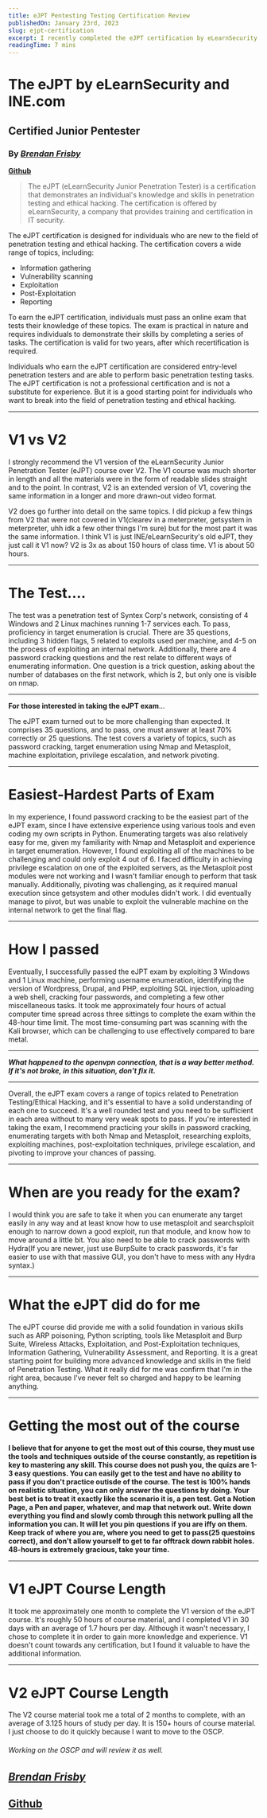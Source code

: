 ```yaml
---
title: eJPT Pentesting Testing Certification Review
publishedOn: January 23rd, 2023
slug: ejpt-certification
excerpt: I recently completed the eJPT certification by eLearnSecurity on Pentesting and will give a review on the parts of the course I appreciated, who this certification is geared towards, and what it lacks. 
readingTime: 7 mins
---
```


# **The eJPT by eLearnSecurity and INE.com**
## **Certified Junior Pentester**
### By [***Brendan Frisby***](https://brendanfrisby.live) 
**[Github](https://github.com/bfrisbyh92)**


> The eJPT (eLearnSecurity Junior Penetration Tester) is a certification that demonstrates an individual's knowledge and skills in penetration testing and ethical hacking. The certification is offered by eLearnSecurity, a company that provides training and certification in IT security.

The eJPT certification is designed for individuals who are new to the field of penetration testing and ethical hacking. The certification covers a wide range of topics, including:

- Information gathering
- Vulnerability scanning
- Exploitation
- Post-Exploitation
- Reporting

To earn the eJPT certification, individuals must pass an online exam that tests their knowledge of these topics. The exam is practical in nature and requires individuals to demonstrate their skills by completing a series of tasks. The certification is valid for two years, after which recertification is required.

Individuals who earn the eJPT certification are considered entry-level penetration testers and are able to perform basic penetration testing tasks. The eJPT certification is not a professional certification and is not a substitute for experience. But it is a good starting point for individuals who want to break into the field of penetration testing and ethical hacking.

------------------------------------

# V1 vs V2 

I strongly recommend the V1 version of the eLearnSecurity Junior Penetration Tester (eJPT) course over V2. The V1 course was much shorter in length and all the materials were in the form of readable slides straight and to the point. In contrast, V2 is an extended version of V1, covering the same information in a longer and more drawn-out video format. 

V2 does go further into detail on the same topics. I did pickup a few things from V2 that were not covered in V1(clearev in a meterpreter, getsystem in meterpreter, uhh idk a few other things I'm sure) but for the most part it was the same information. I think V1 is just INE/eLearnSecurity's old eJPT, they just call it V1 now? V2 is 3x as  about 150 hours of class time. V1 is about 50 hours. 

------------------------------------

# The Test....

The test was a penetration test of Syntex Corp's network, consisting of 4 Windows and 2 Linux machines running 1-7 services each. To pass, proficiency in target enumeration is crucial. There are 35 questions, including 3 hidden flags, 5 related to exploits used per machine, and 4-5 on the process of exploiting an internal network. Additionally, there are 4 password cracking questions and the rest relate to different ways of enumerating information. One question is a trick question, asking about the number of databases on the first network, which is 2, but only one is visible on nmap.

------------------------------------

**For those interested in taking the eJPT exam**...

The eJPT exam turned out to be more challenging than expected. It comprises 35 questions, and to pass, one must answer at least 70% correctly or 25 questions. The test covers a variety of topics, such as password cracking, target enumeration using Nmap and Metasploit, machine exploitation, privilege escalation, and network pivoting.

------------------------------------

# Easiest-Hardest Parts of Exam
In my experience, I found password cracking to be the easiest part of the eJPT exam, since I have extensive experience using various tools and even coding my own scripts in Python. Enumerating targets was also relatively easy for me, given my familiarity with Nmap and Metasploit and experience in target enumeration. However, I found exploiting all of the machines to be challenging and could only exploit 4 out of 6. I faced difficulty in achieving privilege escalation on one of the exploited servers, as the Metasploit post modules were not working and I wasn't familiar enough to perform that task manually. Additionally, pivoting was challenging, as it required manual execution since getsystem and other modules didn't work. I did eventually manage to pivot, but was unable to exploit the vulnerable machine on the internal network to get the final flag.

------------------------------------

# How I passed
Eventually, I successfully passed the eJPT exam by exploiting 3 Windows and 1 Linux machine, performing username enumeration, identifying the version of Wordpress, Drupal, and PHP, exploiting SQL injection, uploading a web shell, cracking four passwords, and completing a few other miscellaneous tasks. It took me approximately four hours of actual computer time spread across three sittings to complete the exam within the 48-hour time limit. The most time-consuming part was scanning with the Kali browser, which can be challenging to use effectively compared to bare metal.

------------------------------------

***What happened to the openvpn connection, that is a way better method. If it's not broke, in this situation, don't fix it.***

------------------------------------

Overall, the eJPT exam covers a range of topics related to Penetration Testing/Ethical Hacking, and it's essential to have a solid understanding of each one to succeed. It's a well rounded test and you need to be sufficient in each area without to many very weak spots to pass. If you're interested in taking the exam, I recommend practicing your skills in password cracking, enumerating targets with both Nmap and Metasploit, researching exploits, exploiting machines, post-exploitation techniques, privilege escalation, and pivoting to improve your chances of passing.

------------------------------------
# When are you ready for the exam?
I would think you are safe to take it when you can enumerate any target easily in any way and at least know how to use metasploit and searchsploit enough to narrow down a good exploit, run that module, and know how to move around a little bit. You also need to be able to crack passwords with Hydra(If you are newer, just use BurpSuite to crack passwords, it's far easier to use with that massive GUI, you don't have to mess with any Hydra syntax.)

------------------------------------


# What the eJPT did do for me

The eJPT course did provide me with a solid foundation in various skills such as ARP poisoning, Python scripting, tools like Metasploit and Burp Suite, Wireless Attacks, Exploitation, and Post-Exploitation techniques, Information Gathering, Vulnerability Assessment, and Reporting. It is a great starting point for building more advanced knowledge and skills in the field of Penetration Testing. What it really did for me was confirm that I'm in the right area, because I've never felt so charged and happy to be learning anything. 

------------------------------------
# Getting the most out of the course

**I believe that for anyone to get the most out of this course, they must use the tools and techniques outside of the course constantly, as repetition is key to mastering any skill. This course does not push you, the quizs are 1-3 easy questions. You can easily get to the test and have no ability to pass if you don't practice outisde of the course. The test is 100% hands on realistic situation, you can only answer the questions by doing. Your best bet is to treat it exactly like the scenario it is, a pen test. Get a Notion Page, a Pen and paper, whatever, and map that network out. Write down everything you find and slowly comb through this network pulling all the information you can. It will let you pin questions if you are iffy on them. Keep track of where you are, where you need to get to pass(25 questoins correct), and don't allow yourself to get to far offtrack down rabbit holes. 48-hours is extremely gracious, take your time.**

------------------------------------

# V1 eJPT Course Length
It took me approximately one month to complete the V1 version of the eJPT course. It's roughly 50 hours of course material, and I completed V1 in 30 days with an average of 1.7 hours per day. Although it wasn't necessary, I chose to complete it in order to gain more knowledge and experience. V1 doesn't count towards any certification, but I found it valuable to have the additional information. 

------------------------------------
# V2 eJPT Course Length
The V2 course material took me a total of 2 months to complete, with an average of 3.125 hours of study per day. It is 150+ hours of course material. I just choose to do it quickly because I want to move to the OSCP.

###### *Working on the OSCP and will review it as well.*

## ***[Brendan Frisby](https://brendanfrisby.live)***
## **[Github](https://github.com/bfrisbyh92)**
